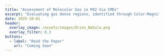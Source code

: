 ```yaml
---
title: "Assessment of Molecular Gas in M42 Via CMDs"
excerpt: "Evaluating gas dense regions, identified through Color-Magnitude Diagrams, of M42."
date: 2025-10-01
header:
  overlay_image: /assets/images/Orion_Nebula.png
  overlay_filter: 0.3
buttons:
  - label: "Read the Paper"
    url: "Coming Soon"
---
```


